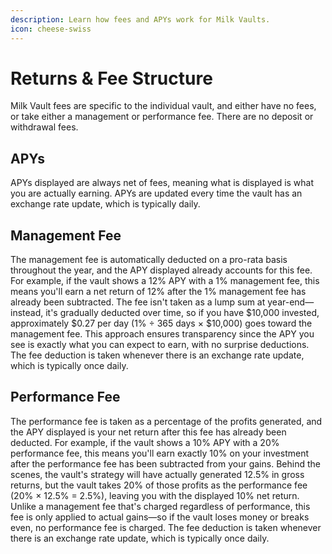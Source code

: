```yaml
---
description: Learn how fees and APYs work for Milk Vaults.
icon: cheese-swiss
---
```


# Returns & Fee Structure

Milk Vault fees are specific to the individual vault, and either have no fees, or take either a management or performance fee.  There are no deposit or withdrawal fees.&#x20;

## APYs

APYs displayed are always net of fees, meaning what is displayed is what you are actually earning.  APYs are updated every time the vault has an exchange rate update, which is typically daily.&#x20;

## Management Fee&#x20;

The management fee is automatically deducted on a pro-rata basis throughout the year, and the APY displayed already accounts for this fee. For example, if the vault shows a 12% APY with a 1% management fee, this means you'll earn a net return of 12% after the 1% management fee has already been subtracted. The fee isn't taken as a lump sum at year-end—instead, it's gradually deducted over time, so if you have $10,000 invested, approximately $0.27 per day (1% ÷ 365 days × $10,000) goes toward the management fee. This approach ensures transparency since the APY you see is exactly what you can expect to earn, with no surprise deductions.  The fee deduction is taken whenever there is an exchange rate update, which is typically once daily.&#x20;

## Performance Fee

The performance fee is taken as a percentage of the profits generated, and the APY displayed is your net return after this fee has already been deducted. For example, if the vault shows a 10% APY with a 20% performance fee, this means you'll earn exactly 10% on your investment after the performance fee has been subtracted from your gains. Behind the scenes, the vault's strategy will have actually generated 12.5% in gross returns, but the vault takes 20% of those profits as the performance fee (20% × 12.5% = 2.5%), leaving you with the displayed 10% net return. Unlike a management fee that's charged regardless of performance, this fee is only applied to actual gains—so if the vault loses money or breaks even, no performance fee is charged. The fee deduction is taken whenever there is an exchange rate update, which is typically once daily.&#x20;
